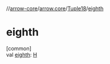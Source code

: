 //[arrow-core](../../../index.md)/[arrow.core](../index.md)/[Tuple18](index.md)/[eighth](eighth.md)

# eighth

[common]\
val [eighth](eighth.md): [H](index.md)
